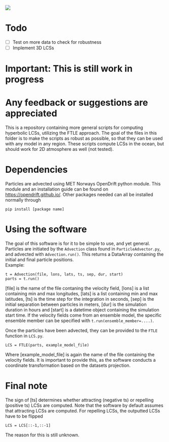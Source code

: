 ![](https://github.com/mateuszmatu/LCS/blob/master/gifs/DG_animation.gif)
# Todo
- [ ] Test on more data to check for robustness
- [ ] Implement 3D LCSs

# Important: This is still work in progress
# Any feedback or suggestions are appreciated

This is a repository containing more general scripts for computing hyperbolic LCSs, utilizing the FTLE approach.
The goal of the files in this folder is to make the scripts as robust as possible, so that they can be used with any model in any region. 
These scripts compute LCSs in the ocean, but should work for 2D atmosphere as well (not tested).

# Dependencies

Particles are advected using MET Norways OpenDrift python module. This module and an installation guide can be found on https://opendrift.github.io/.
Other packages needed can all be installed normally through 
```
pip install [package name]
```

# Using the software

The goal of this software is for it to be simple to use, and yet general. Particles are initiated by the ```Advection``` class found in ```ParticleAdvector.py```, and advected with ```Advection.run()```. This returns a DataArray containing the initial and final particle positions.  
Example:
```
t = Advection(file, lons, lats, ts, sep, dur, start)
parts = t.run()
```
[file] is the name of the file contaning the velocity field, [lons] is a list containing min and max longitudes, [lats] is a list containing min and max latitudes, [ts] is the time step for the integration in seconds, [sep] is the initial separation between particles in meters, [dur] is the simulation duration in hours and [start] is a datetime object containing the simulation start time. 
If the velocity fields come from an ensemble model, the specific ensemble member can be specified with ```t.run(ensemble_member=....)```.

Once the particles have been advected, they can be provided to the ```FTLE``` function in ```LCS.py```.
```
LCS = FTLE(parts, example_model_file)
```
Where [example_model_file] is again the name of the file containing the velocity fields. It is important to provide this, as the software conducts a coordinate transformation based on the datasets projection. 

# Final note
The sign of [ts] determines whether attracting (negative ts) or repelling (positive ts) LCSs are computed. Note that the software by default assumes that attracting LCSs are computed. For repelling LCSs, the outputted LCSs have to be flipped
```
LCS = LCS[::-1,::-1]
```
The reason for this is still unknown.



